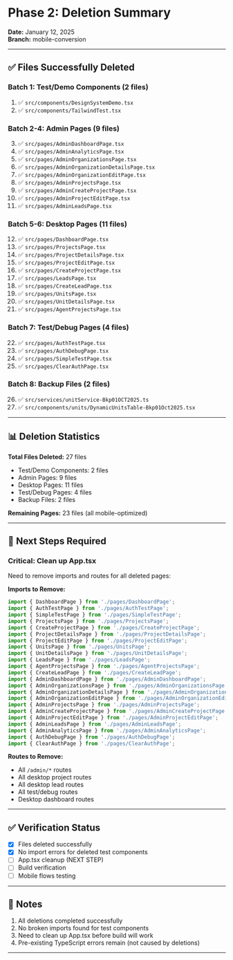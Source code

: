 # Phase 2: Deletion Summary
**Date:** January 12, 2025  
**Branch:** mobile-conversion

---

## ✅ Files Successfully Deleted

### Batch 1: Test/Demo Components (2 files)
1. ✅ `src/components/DesignSystemDemo.tsx`
2. ✅ `src/components/TailwindTest.tsx`

### Batch 2-4: Admin Pages (9 files)
3. ✅ `src/pages/AdminDashboardPage.tsx`
4. ✅ `src/pages/AdminAnalyticsPage.tsx`
5. ✅ `src/pages/AdminOrganizationsPage.tsx`
6. ✅ `src/pages/AdminOrganizationDetailsPage.tsx`
7. ✅ `src/pages/AdminOrganizationEditPage.tsx`
8. ✅ `src/pages/AdminProjectsPage.tsx`
9. ✅ `src/pages/AdminCreateProjectPage.tsx`
10. ✅ `src/pages/AdminProjectEditPage.tsx`
11. ✅ `src/pages/AdminLeadsPage.tsx`

### Batch 5-6: Desktop Pages (11 files)
12. ✅ `src/pages/DashboardPage.tsx`
13. ✅ `src/pages/ProjectsPage.tsx`
14. ✅ `src/pages/ProjectDetailsPage.tsx`
15. ✅ `src/pages/ProjectEditPage.tsx`
16. ✅ `src/pages/CreateProjectPage.tsx`
17. ✅ `src/pages/LeadsPage.tsx`
18. ✅ `src/pages/CreateLeadPage.tsx`
19. ✅ `src/pages/UnitsPage.tsx`
20. ✅ `src/pages/UnitDetailsPage.tsx`
21. ✅ `src/pages/AgentProjectsPage.tsx`

### Batch 7: Test/Debug Pages (4 files)
22. ✅ `src/pages/AuthTestPage.tsx`
23. ✅ `src/pages/AuthDebugPage.tsx`
24. ✅ `src/pages/SimpleTestPage.tsx`
25. ✅ `src/pages/ClearAuthPage.tsx`

### Batch 8: Backup Files (2 files)
26. ✅ `src/services/unitService-Bkp01OCT2025.ts`
27. ✅ `src/components/units/DynamicUnitsTable-Bkp01Oct2025.tsx`

---

## 📊 Deletion Statistics

**Total Files Deleted:** 27 files
- Test/Demo Components: 2 files
- Admin Pages: 9 files
- Desktop Pages: 11 files
- Test/Debug Pages: 4 files
- Backup Files: 2 files

**Remaining Pages:** 23 files (all mobile-optimized)

---

## 🔧 Next Steps Required

### Critical: Clean up App.tsx
Need to remove imports and routes for all deleted pages:

**Imports to Remove:**
```typescript
import { DashboardPage } from './pages/DashboardPage';
import { AuthTestPage } from './pages/AuthTestPage';
import { SimpleTestPage } from './pages/SimpleTestPage';
import { ProjectsPage } from './pages/ProjectsPage';
import { CreateProjectPage } from './pages/CreateProjectPage';
import { ProjectDetailsPage } from './pages/ProjectDetailsPage';
import { ProjectEditPage } from './pages/ProjectEditPage';
import { UnitsPage } from './pages/UnitsPage';
import { UnitDetailsPage } from './pages/UnitDetailsPage';
import { LeadsPage } from './pages/LeadsPage';
import { AgentProjectsPage } from './pages/AgentProjectsPage';
import { CreateLeadPage } from './pages/CreateLeadPage';
import { AdminDashboardPage } from './pages/AdminDashboardPage';
import { AdminOrganizationsPage } from './pages/AdminOrganizationsPage';
import { AdminOrganizationDetailsPage } from './pages/AdminOrganizationDetailsPage';
import { AdminOrganizationEditPage } from './pages/AdminOrganizationEditPage';
import { AdminProjectsPage } from './pages/AdminProjectsPage';
import { AdminCreateProjectPage } from './pages/AdminCreateProjectPage';
import { AdminProjectEditPage } from './pages/AdminProjectEditPage';
import { AdminLeadsPage } from './pages/AdminLeadsPage';
import { AdminAnalyticsPage } from './pages/AdminAnalyticsPage';
import { AuthDebugPage } from './pages/AuthDebugPage';
import { ClearAuthPage } from './pages/ClearAuthPage';
```

**Routes to Remove:**
- All `/admin/*` routes
- All desktop project routes
- All desktop lead routes
- All test/debug routes
- Desktop dashboard routes

---

## ✅ Verification Status

- [x] Files deleted successfully
- [x] No import errors for deleted test components
- [ ] App.tsx cleanup (NEXT STEP)
- [ ] Build verification
- [ ] Mobile flows testing

---

## 📝 Notes

1. All deletions completed successfully
2. No broken imports found for test components
3. Need to clean up App.tsx before build will work
4. Pre-existing TypeScript errors remain (not caused by deletions)

---


